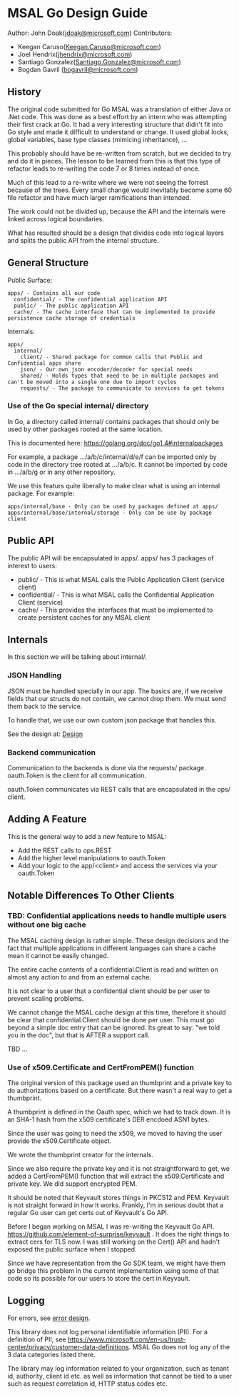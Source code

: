 # MSAL Go Design Guide

Author: John Doak(jdoak@microsoft.com)
Contributors: 
- Keegan Caruso(Keegan.Caruso@microsoft.com)
- Joel Hendrix(jhendrix@microsoft.com)
- Santiago Gonzalez(Santiago.Gonzalez@microsoft.com)
- Bogdan Gavril (bogavril@microsoft.com)

## History

The original code submitted for Go MSAL was a translation of either Java or .Net code.  This was done as a best effort by an intern who was attempting their first crack at Go.  It had a
very interesting structure that didn't fit into Go style and made it difficult to understand or
change. It used global locks, global variables, base type classes (mimicing inheritance), ...

This probably should have be re-written from scratch, but we decided to try and do it in pieces.
The lesson to be learned from this is that this type of refactor leads to re-writing the code 7 or 8 times instead of once. 

Much of this lead to a re-write where we were not seeing the forrest because of the trees. Every small change would inevitably become some 60 file refactor and have much larger ramifications than intended.  

The work could not be divided up, because the API and the internals were linked across logical
boundaries.

What has resulted should be a design that divides code into logical layers and splits
the public API from the internal structure. 

## General Structure

Public Surface:
```
apps/ - Contains all our code
  confidential/ - The confidential application API
  public/ - The public application API
  cache/ - The cache interface that can be implemented to provide persistence cache storage of credentials
```

Internals:
```
apps/
  internal/
    client/ - Shared package for common calls that Public and Confidential apps share
    json/ - Our own json encoder/decoder for special needs
    shared/ - Holds types that need to be in multiple packages and can't be moved into a single one due to import cycles
    requests/ - The package to communicate to services to get tokens
```

### Use of the Go special internal/ directory

In Go, a directory called internal/ contains packages that should only be used by other packages
rooted at the same location.

This is documented here: https://golang.org/doc/go1.4#internalpackages

For example, a package .../a/b/c/internal/d/e/f can be imported only by code in the directory tree rooted at .../a/b/c. It cannot be imported by code in .../a/b/g or in any other repository.

We use this featurs quite liberally to make clear what is using an internal package.  For example:

```
apps/internal/base - Only can be used by packages defined at apps/
apps/internal/base/internal/storage - Only can be use by package client
```

## Public API

The public API will be encapsulated in apps/.  apps/ has 3 packages of interest to users:

- public/ - This is what MSAL calls the Public Application Client (service client)
- confidential/ - This is what MSAL calls the Confidential Application Client (service)
- cache/ - This provides the interfaces that must be implemented to create persistent caches for any MSAL client

## Internals

In this section we will be talking about internal/.

### JSON Handling

JSON must be handled specially in our app. The basics are, if we receive fields that our
structs do not contain, we cannot drop them.  We must send them back to the service.

To handle that, we use our own custom json package that handles this.

See the design at: [Design](https://github.com/wayneforrest/microsoft-authentication-library-for-go/blob/dev/internal/json/design.md)

### Backend communication

Communication to the backends is done via the requests/ package. oauth.Token is the client
for all communication.

oauth.Token communicates via REST calls that are encapsulated in the ops/ client.

## Adding A Feature

This is the general way to add a new feature to MSAL:

- Add the REST calls to ops.REST
- Add the higher level manipulations to oauth.Token
- Add your logic to the app/\<client\> and access the services via your oauth.Token

## Notable Differences To Other Clients

### TBD: Confidential applications needs to handle multiple users without one big cache

The MSAL caching design is rather simple. These design decisions and the fact that multiple applications in different languages can share a cache mean it cannot be easily changed.

The entire cache contents of a confidential.Client is read and written on 
almost any action to and from an external cache. 

It is not clear to a user that a confidential client should be per user to prevent scaling
problems. 

We cannot change the MSAL cache design at this time, therefore it should be clear that
confidential.Client should be done per user. This must go beyond a simple doc entry
that can be ignored. Its great to say: "we told you in the doc", but that is AFTER a support call.

TBD ...

### Use of x509.Certificate and CertFromPEM() function

The original version of this package used an thumbprint and a private key to do authorizations
based on a certificate. But there wasn't a real way to get a thumbprint.

A thumbprint is defined in the Oauth spec, which we had to track down. It is an SHA-1 hash
from the x509 certificate's DER encdoed ASN1 bytes. 

Since the user was going to need the x509, we moved to having the user provide the x509.Certificate
object. 

We wrote the thumbprint creator for the internals. 

Since we also require the private key and it is not straightforward to get, we added a CertFromPEM()
function that will extract the x509.Certificate and private key. We did support encrypted PEM.

It should be noted that Keyvault stores things in PKCS12 and PEM. Keyvault is not straight forward
in how it works. Frankly, I'm in serious doubt that a regular Go user can get certs out of
Keyvault's Go API.  

Before I began working on MSAL I was re-writing the Keyvault Go API.  https://github.com/element-of-surprise/keyvault . It does the right things to extract cers for TLS now. 
I was still working on the Cert() API and hadn't exposed the public surface when I stopped.

Since we have representation from the Go SDK team, we might have them go bridge this problem in
the current implementation using some of that code so its possible for our users to store the
cert in Keyvault.

## Logging

For errors, see [error design](../errors/error_design.md).

This library does not log personal identifiable information (PII). For a definition of PII, see https://www.microsoft.com/en-us/trust-center/privacy/customer-data-definitions. MSAL Go does not log any of the 3 data categories listed there. 

The library may log information related to your organization, such as tenant id, authority, client id etc. as well as information that cannot be tied to a user such as request correlation id, HTTP status codes etc.
